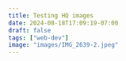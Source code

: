 ```yaml
---
title: Testing HQ images 
date: 2024-08-18T17:09:19-07:00
draft: false
tags: ["web-dev"]
image: "images/IMG_2639-2.jpeg"
---
```


